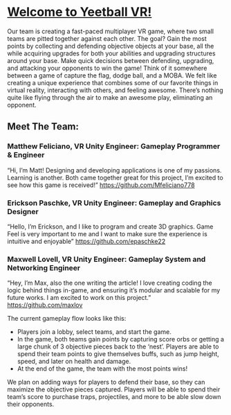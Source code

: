 # [Welcome to Yeetball VR!](https://medium.com/@maxwell_lovell/devlog-0-welcome-to-yeetball-vr-b48156424c23)

Our team is creating a fast-paced multiplayer VR game, where two small teams are pitted together against each other. The goal? Gain the most points by collecting and defending objective objects at your base, all the while acquiring upgrades for both your abilities and upgrading structures around your base. Make quick decisions between defending, upgrading, and attacking your opponents to win the game! Think of it somewhere between a game of capture the flag, dodge ball, and a MOBA. We felt like creating a unique experience that combines some of our favorite things in virtual reality, interacting with others, and feeling awesome. There’s nothing quite like flying through the air to make an awesome play, eliminating an opponent.

## Meet The Team:

### Matthew Feliciano, VR Unity Engineer: Gameplay Programmer & Engineer
“Hi, I’m Matt! Designing and developing applications is one of my passions. Learning is another. Both came together great for this project, I’m excited to see how this game is received!” https://github.com/Mfeliciano778

### Erickson Paschke, VR Unity Engineer: Gameplay and Graphics Designer
“Hello, I’m Erickson, and I like to program and create 3D graphics. Game Feel is very important to me and I want to make sure the experience is intuitive and enjoyable” https://github.com/epaschke22

### Maxwell Lovell, VR Unity Engineer: Gameplay System and Networking Engineer
“Hey, I’m Max, also the one writing the article! I love creating coding the logic behind things in-game, and ensuring it’s modular and scalable for my future works. I am excited to work on this project.” https://github.com/maxlov

The current gameplay flow looks like this:

- Players join a lobby, select teams, and start the game.
- In the game, both teams gain points by capturing score orbs or getting a large chunk of 3 objective pieces back to the ‘nest’. Players are able to spend their team points to give themselves buffs, such as jump height, speed, and later on health and damage.
- At the end of the game, the team with the most points wins!

We plan on adding ways for players to defend their base, so they can maximize the objective pieces captured. Players will be able to spend their team’s score to purchase traps, projectiles, and more to be able slow down their opponents.
